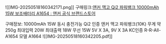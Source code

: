 ![[IMG-20250518160342171.png]]
구매링크:[앤커 맥고 Qi2 파워뱅크 10000mAh 15W 보조배터리 A1654 : 앤커 공식 브랜드스토어](https://brand.naver.com/anker/products/10325852527?NaPm=ct%3Dmajkxrq0%7Cci%3Dcheckout%7Ctr%3Dppc%7Ctrx%3Dnull%7Chk%3D2c9aa7aac6ceac12ad50efd7ca2bc3d850e64222)

구매정보: 10000mAh 15W 
동시 충전가능
Qi2 인증
앤커 맥고 파워뱅크(10K) 무계 약 250g
최대입력 20W
최대출력 18W 무선 15W
5V X 3A, 9V X 3A 
KC인증 R-R-All-A1654
모델 A1664
![[IMG-20250518160342205.pdf]]
